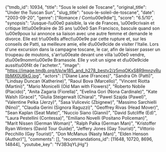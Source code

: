 {"tmdb_id": 10934, "title": "Sous le soleil de Toscane", "original_title": "Under the Tuscan Sun", "slug_title": "sous-le-soleil-de-toscane", "date": "2003-09-20", "genre": ["Romance / Com\u00e9die"], "score": "6.5/10", "synopsis": "Jusque-l\u00e0 paisible, la vie de Frances, \u00e9crivain et critique litt\u00e9raire de 35 ans \u00e0 San Francisco, bascule quand son \u00e9poux lui annonce sa liaison avec une autre femme et demande le divorce. Elle est tr\u00e8s affect\u00e9e par cette rupture et, sur les conseils de Patti, sa meilleure amie, elle d\u00e9cide de visiter l'Italie. Lors d'une excursion dans la campagne toscane, le car, afin de laisser passer un troupeau de moutons, s'arr\u00eate devant une villa \u00e0 vendre, d\u00e9nomm\u00e9e Bramasole. Elle y voit un signe et d\u00e9cide aussit\u00f4t de l'acheter.", "image": "https://image.tmdb.org/t/p/w185_and_h278_bestv2/z5mqOKxS8R9mnzyRulIbMX0U6kG.jpg", "actors": ["Diane Lane (Frances)", "Sandra Oh (Patti)", "Lindsay Duncan (Katherine)", "Raoul Bova (Marcello)", "Vincent Riotta (Martini)", "Mario Monicelli (Old Man with Flowers)", "Roberto Nobile (Placido)", "Anita Zagaria (Fiorella)", "Evelina Gori (Nona Cardinale)", "Kate Walsh (Grace)", "Giulia Steigerwalt (Chiara)", "Pawel Szajda (Pawel)", "Valentine Pelka (Jerzy)", "Sasa Vulicevic (Zbignew)", "Massimo Sarchielli (Nino)", "Claudia Gerini (Signora Raguzzi)", "Geoffrey Rivas (Head Mover)", "Sean Kaplan (Seat Mate)", "Nuccio Siano (Gianni)", "David Sutcliffe (Ed)", "Laura Pestellini (Contessa)", "Emiliano Novelli (Positano Policeman)", "Marit Nissen (German Woman)", "Ralph Palka (German Man)", "Kristoffer Ryan Winters (David Tour Guide)", "Jeffery Jones (Gay Tourist)", "Vittorio Pecchillo (Gay Tourist)", "Don McManus (Nasty Man)", "Elden Henson (Author)"], "comments": [], "recommandations_id": [11648, 10720, 8696, 14844], "youtube_key": "fV3B3qYLjHg"}